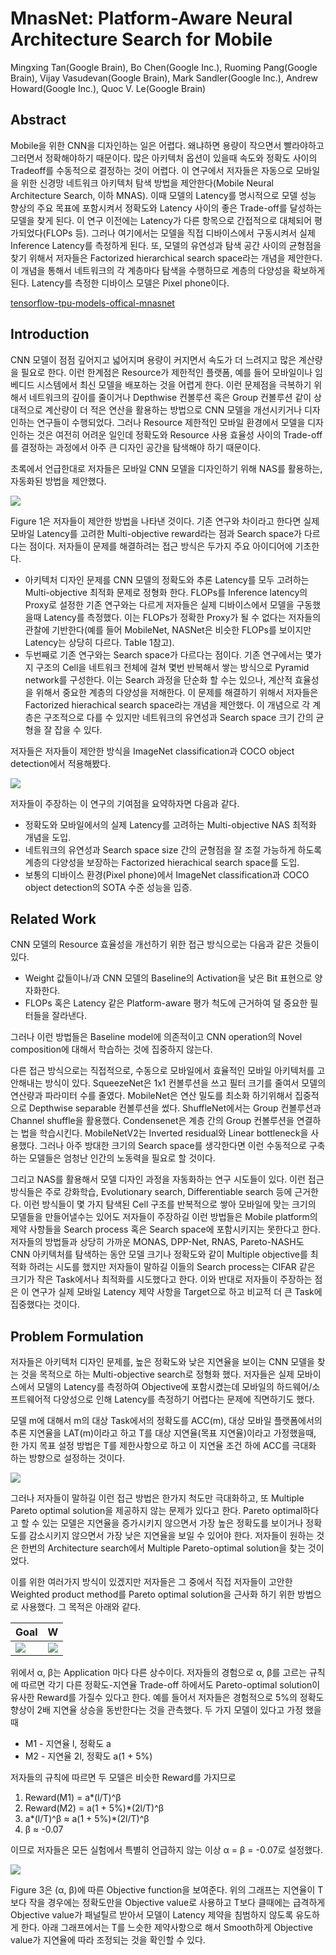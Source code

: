 # MnasNet: Platform-Aware Neural Architecture Search for Mobile

Mingxing Tan(Google Brain), Bo Chen(Google Inc.), Ruoming Pang(Google Brain), Vijay Vasudevan(Google Brain), Mark Sandler(Google Inc.), Andrew Howard(Google Inc.), Quoc V. Le(Google Brain)



## Abstract

Mobile을 위한 CNN을 디자인하는 일은 어렵다. 왜냐하면 용량이 작으면서 빨라야하고 그러면서 정확해야하기 때문이다. 많은 아키텍처 옵션이 있을때 속도와 정확도 사이의 Tradeoff를 수동적으로 결정하는 것이 어렵다. 이 연구에서 저자들은 자동으로 모바일을 위한 신경망 네트워크 아키텍처 탐색 방법을 제안한다(Mobile Neural Architecture Search, 이하 MNAS). 이때 모델의 Latency를 명시적으로 모델 성능 향상의 주요 목표에 포함시켜서 정확도와 Latency 사이의 좋은 Trade-off를 달성하는 모델을 찾게 된다. 이 연구 이전에는 Latency가 다른 항목으로 간접적으로 대체되어 평가되었다(FLOPs 등). 그러나 여기에서는 모델을 직접 디바이스에서 구동시켜서 실제 Inference Latency를 측정하게 된다. 또, 모델의 유연성과 탐색 공간 사이의 균형점을 찾기 위해서 저자들은 Factorized hierarchical search space라는 개념을 제안한다. 이 개념을 통해서 네트워크의 각 계층마다 탐색을 수행하므로 계층의 다양성을 확보하게 된다. Latency를 측정한 디바이스 모델은 Pixel phone이다. 

[tensorflow-tpu-models-offical-mnasnet](https://github.com/tensorflow/tpu/tree/master/models/official/mnasnet)



## Introduction

CNN 모델이 점점 깊어지고 넓어지며 용량이 커지면서 속도가 더 느려지고 많은 계산량을 필요로 한다. 이런 한계점은 Resource가 제한적인 플랫폼, 예를 들어 모바일이나 임베디드 시스템에서 최신 모델을 배포하는 것을 어렵게 한다. 이런 문제점을 극복하기 위해서 네트워크의 깊이를 줄이거나 Depthwise 컨볼루션 혹은 Group 컨볼루션 같이 상대적으로 계산량이 더 적은 연산을 활용하는 방법으로 CNN 모델을 개선시키거나 디자인하는 연구들이 수행되었다. 그러나 Resource 제한적인 모바일 환경에서 모델을 디자인하는 것은 여전히 어려운 일인데 정확도와 Resource 사용 효율성 사이의 Trade-off를 결정하는 과정에서 아주 큰 디자인 공간을 탐색해야 하기 때문이다. 

초록에서 언급한대로 저자들은 모바일 CNN 모델을 디자인하기 위해 NAS를 활용하는, 자동화된 방법을 제안했다. 

![](./Figure/MnasNet_Platform-Aware_Neural_Architecture_Search_for_Mobile1.png)

Figure 1은 저자들이 제안한 방법을 나타낸 것이다. 기존 연구와 차이라고 한다면 실제 모바일 Latency를 고려한 Multi-objective reward라는 점과 Search space가 다르다는 점이다. 저자들이 문제를 해결하려는 접근 방식은 두가지 주요 아이디어에 기초한다. 

- 아키텍처 디자인 문제를 CNN 모델의 정확도와 추론 Latency를 모두 고려하는 Multi-objective 최적화 문제로 정형화 한다. FLOPs를 Inference latency의 Proxy로 설정한 기존 연구와는 다르게 저자들은 실제 디바이스에서 모델을 구동했을때 Latency를 측정했다. 이는 FLOPs가 정확한 Proxy가 될 수 없다는 저자들의 관찰에 기반한다(예를 들어 MobileNet, NASNet은 비슷한 FLOPs를 보이지만 Latency는 상당히 다르다. Table 1참고).
-  두번째로 기존 연구와는 Search space가 다르다는 점이다. 기존 연구에서는 몇가지 구조의 Cell을 네트워크 전체에 걸쳐 몇번 반복해서 쌓는 방식으로 Pyramid network를 구성한다. 이는 Search 과정을 단순화 할 수는 있으나, 계산적 효율성을 위해서 중요한 계층의 다양성을 저해한다. 이 문제를 해결하기 위해서 저자들은 Factorized hierachical search space라는 개념을 제안했다. 이 개념으로 각 계층은 구조적으로 다를 수 있지만 네트워크의 유연성과 Search space 크기 간의 균형을 잘 잡을 수 있다. 

저자들은 저자들이 제안한 방식을 ImageNet classification과 COCO object detection에서 적용해봤다. 

![](./Figure/MnasNet_Platform-Aware_Neural_Architecture_Search_for_Mobile2.png)



저자들이 주장하는 이 연구의 기여점을 요약하자면 다음과 같다. 

- 정확도와 모바일에서의 실제 Latency를 고려하는 Multi-objective NAS 최적화 개념을 도입.
- 네트워크의 유연성과 Search space size 간의 균형점을 잘 조절 가능하게 하도록 계층의 다양성을 보장하는 Factorized hierachical search space를 도입.
- 보통의 디바이스 환경(Pixel phone)에서 ImageNet classification과 COCO object detection의 SOTA 수준 성능을 입증. 



## Related Work

CNN 모델의 Resource 효율성을 개선하기 위한 접근 방식으로는 다음과 같은 것들이 있다. 

- Weight 값들이나/과 CNN 모델의 Baseline의 Activation을 낮은 Bit 표현으로 양자화한다. 
- FLOPs 혹은 Latency 같은 Platform-aware 평가 척도에 근거하여 덜 중요한 필터들을 잘라낸다.

그러나 이런 방법들은 Baseline model에 의존적이고 CNN operation의 Novel composition에 대해서 학습하는 것에 집중하지 않는다. 

다른 접근 방식으로는 직접적으로, 수동으로 모바일에서 효율적인 모바일 아키텍처를 고안해내는 방식이 있다. SqueezeNet은 1x1 컨볼루션을 쓰고 필터 크기를 줄여서 모델의 연산량과 파라미터 수를 줄였다. MobileNet은 연산 밀도를 최소화 하기위해서 집중적으로 Depthwise separable 컨볼루션을 썼다. ShuffleNet에서는 Group 컨볼루션과 Channel shuffle을 활용했다. Condensenet은 계층 간의 Group 컨볼루션을 연결하는 법을 학습시킨다. MobileNetV2는 Inverted residual와 Linear bottleneck을 사용했다. 그러나 아주 방대한 크기의 Search space를 생각한다면 이런 수동적으로 구축하는 모델들은 엄청난 인간의 노동력을 필요로 할 것이다. 

그리고 NAS를 활용해서 모델 디자인 과정을 자동화하는 연구 시도들이 있다. 이런 접근 방식들은 주로 강화학습, Evolutionary search, Differentiable search 등에 근거한다. 이런 방식들이 몇 가지 탐색된 Cell 구조를 반복적으로 쌓아 모바일에 맞는 크기의 모델들을 만들어낼수는 있어도 저자들이 주장하길 이런 방법들은 Mobile platform의 제약 사항들을 Search process 혹은 Search space에 포함시키지는 못한다고 한다. 저자들의 방법들과 상당히 가까운 MONAS, DPP-Net, RNAS, Pareto-NASH도 CNN 아키텍처를 탐색하는  동안 모델 크기나 정확도와 같이 Multiple objective를 최적화 하려는 시도를 했지만 저자들이 말하길 이들의 Search process는 CIFAR 같은 크기가 작은 Task에서나 최적화를 시도했다고 한다. 이와 반대로 저자들이 주장하는 점은 이 연구가 실제 모바일 Latency 제약 사항을 Target으로 하고 비교적 더 큰 Task에 집중했다는 것이다.   



## Problem Formulation

저자들은 아키텍처 디자인 문제를, 높은 정확도와 낮은 지연율을 보이는 CNN 모델을 찾는 것을 목적으로 하는 Multi-objective search로 정형화 했다. 저자들은 실제 모바이스에서 모델의 Latency를 측정하여 Objective에 포함시켰는데 모바일의 하드웨어/소프트웨어적 다양성으로 인해 Latency를 측정하기 어렵다는 문제에 직면하기도 했다. 

모델 m에 대해서 m의 대상 Task에서의 정확도를 ACC(m), 대상 모바일 플랫폼에서의 추론 지연율을 LAT(m)이라고 하고 T를 대상 지연율(목표 지연율)이라고 가정했을때, 한 가지 목표 설정 방법은 T를 제한사항으로 하고 이 지연율 조건 하에 ACC를 극대화 하는 방향으로 설정하는 것이다. 

![](./Figure/MnasNet_Platform-Aware_Neural_Architecture_Search_for_Mobile4.png)

그러나 저자들이 말하길 이런 접근 방법은 한가지 척도만 극대화하고, 또 Multiple Pareto optimal solution을 제공하지 않는 문제가 있다고 한다. Pareto optimal하다고 할 수 있는 모델은 지연율을 증가시키지 않으면서 가장 높은 정확도를 보이거나 정확도를 감소시키지 않으면서 가장 낮은 지연율을 보일 수 있어야 한다. 저자들이 원하는 것은 한번의 Architecture search에서 Multiple Pareto-optimal solution을 찾는 것이었다. 

이를 위한 여러가지 방식이 있겠지만 저자들은 그 중에서 직접 저자들이 고안한 Weighted product method를 Pareto optimal solution을 근사화 하기 위한 방법으로 사용했다. 그 목적은 아래와 같다. 

| Goal                                                         | W                                                            |
| ------------------------------------------------------------ | ------------------------------------------------------------ |
| ![](./Figure/MnasNet_Platform-Aware_Neural_Architecture_Search_for_Mobile5.png) | ![](./Figure/MnasNet_Platform-Aware_Neural_Architecture_Search_for_Mobile6.png) |

위에서 α, β는 Application 마다 다른 상수이다. 저자들의 경험으로 α, β를 고르는 규칙에 따르면 각기 다른 정확도-지연율 Trade-off 하에서도 Pareto-optimal solution이 유사한 Reward를 가질수 있다고 한다. 예를 들어서 저자들은 경험적으로 5%의 정확도 향상이 2배 지연율 상승을 동반한다는 것을 관측했다. 두 가지 모델이 있다고 가정 했을때 

- M1 - 지연율 l, 정확도 a
- M2 - 지연율 2l, 정확도 a(1 + 5%)

저자들의 규칙에 따르면 두 모델은 비슷한 Reward를 가지므로 

1. Reward(M1) = a*(l/T)^β
2. Reward(M2) = a(1 + 5%)*(2l/T)^β
3. a\*(l/T)^β ≈ a(1 + 5%)*(2l/T)^β
4. β ≈ -0.07

이므로 저자들은 모든 실험에서 특별히 언급하지 않는 이상 α = β = -0.07로 설정했다. 

![](./Figure/MnasNet_Platform-Aware_Neural_Architecture_Search_for_Mobile3.png)

Figure 3은 (α, β)에 따른 Objective function을 보여준다. 위의 그래프는 지연율이 T보다 작을 경우에는 정확도만을 Objective value로 사용하고 T보다 클때에는 급격하게 Objective value가 패널틸르 받아서 모델이 Latency 제약을 침범하지 않도록 유도하게 한다. 아래 그래프에서는 T를 느슷한 제약사항으로 해서 Smooth하게 Objective value가 지연율에 따라 조정되는 것을 확인할 수 있다. 

